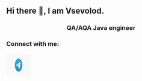 ## Hi there 👋, I am Vsevolod.

<h3 align="center">QA/AQA Java engineer</h3>

### Connect with me:
<p align="left">
<a href="https://t.me/Se_w_a" target="blank"><img align="center" src="images/tel.png" alt="Se_w_a" height="60" width="65" /></a>
</p>

<!--
**Usevalad-eng/Usevalad-eng** is a ✨ _special_ ✨ repository because its `README.md` (this file) appears on your GitHub profile.

Here are some ideas to get you started:

- 🔭 I’m currently working on ...
- 🌱 I’m currently learning ...
- 👯 I’m looking to collaborate on ...
- 🤔 I’m looking for help with ...
- 💬 Ask me about ...
- 📫 How to reach me: ...
- 😄 Pronouns: ...
- ⚡ Fun fact: ...
-->
